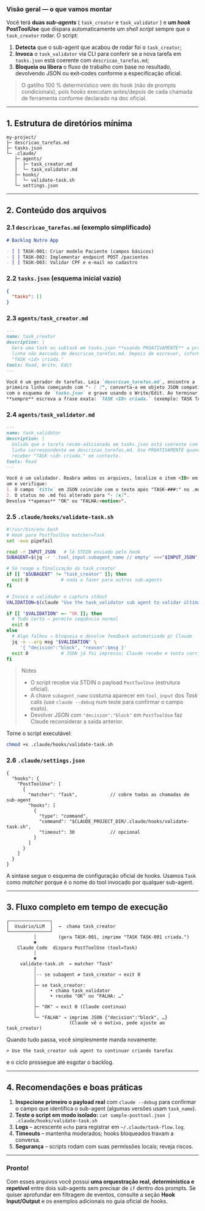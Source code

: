 ### Visão geral — o que vamos montar

Você terá **duas *sub-agents*** ( `task_creator` e `task_validator` ) e **um *hook* PostToolUse** que dispara automaticamente um *shell script* sempre que o `task_creator` rodar. O script:

1. **Detecta** que o sub-agent que acabou de rodar foi o `task_creator`;
2. **Invoca** o `task_validator` via CLI para conferir se a nova tarefa em `tasks.json` está coerente com `descricao_tarefas.md`;
3. **Bloqueia ou libera** o fluxo de trabalho com base no resultado, devolvendo JSON ou exit‐codes conforme a especificação oficial.

> O gatilho 100 % determinístico vem do hook (não de prompts condicionais), pois *hooks* executam antes/depois de cada chamada de ferramenta conforme declarado na doc oficial.

---

## 1. Estrutura de diretórios mínima

```
my-project/
├─ descricao_tarefas.md
├─ tasks.json
└─ .claude/
   ├─ agents/
   │  ├─ task_creator.md
   │  └─ task_validator.md
   ├─ hooks/
   │  └─ validate-task.sh
   └─ settings.json
```

---

## 2. Conteúdo dos arquivos

### 2.1 `descricao_tarefas.md` (exemplo simplificado)

```markdown
# Backlog Nutro App

- [ ] TASK-001: Criar modelo Paciente (campos básicos)
- [ ] TASK-002: Implementar endpoint POST /pacientes
- [ ] TASK-003: Validar CPF e e-mail no cadastro
```

### 2.2 `tasks.json` (esquema inicial vazio)

```json
{
  "tasks": []
}
```

### 2.3 `agents/task_creator.md`

```markdown
---
name: task_creator
description: |
  Gera uma task ou subtask em tasks.json **usando PROATIVAMENTE** a próxima
  linha não marcada de descricao_tarefas.md. Depois de escrever, informe:
  "TASK <id> criada."
tools: Read, Write, Edit
---

Você é um gerador de tarefas. Leia `descricao_tarefas.md`, encontre a
primeira linha começando com "- [ ]", converta-a em objeto JSON compatível
com o esquema de `tasks.json` e grave usando o Write/Edit. Ao terminar,
**sempre** escreva a frase exata: `TASK <ID> criada.` (exemplo: TASK TASK-001 criada.)
```

### 2.4 `agents/task_validator.md`

```markdown
---
name: task_validator
description: |
  Valida que a tarefa recém-adicionada em tasks.json está coerente com a
  linha correspondente em descricao_tarefas.md. Use PROATIVAMENTE quando
  receber "TASK <id> criada." em contexto.
tools: Read
---

Você é um validador. Reabra ambos os arquivos, localize o item <ID> em cada
um e verifique:
1. O campo `title` em JSON coincide com o texto após "TASK-###:" no .md.
2. O status no .md foi alterado para "- [x]".
Devolva **apenas** "OK" ou "FALHA:<motivo>".
```

### 2.5 `.claude/hooks/validate-task.sh`

```bash
#!/usr/bin/env bash
# Hook para PostToolUse matcher=Task
set -euo pipefail

read -r INPUT_JSON   # lê STDIN enviado pelo hook
SUBAGENT=$(jq -r '.tool_input.subagent_name // empty' <<<"$INPUT_JSON")

# Só reage a finalização do task_creator
if [[ "$SUBAGENT" != "task_creator" ]]; then
  exit 0            # nada a fazer para outros sub-agents
fi

# Invoca o validador e captura stdout
VALIDATION=$(claude "Use the task_validator sub agent to validar última tarefa")

if [[ "$VALIDATION" =~ ^OK ]]; then
  # Tudo certo – permite sequência normal
  exit 0
else
  # Algo falhou → bloqueia e devolve feedback automatizado p/ Claude
  jq -n --arg msg "$VALIDATION" \
     '{ "decision":"block", "reason":$msg }'
  exit 0            # JSON já foi impresso; Claude recebe e tenta corrigir
fi
```

> Notes
>
> * O script recebe via STDIN o payload `PostToolUse` (estrutura oficial).
> * A chave `subagent_name` costuma aparecer em `tool_input` dos *Task* calls (use `claude --debug` num teste para confirmar o campo exato).
> * Devolver JSON com `"decision":"block"` em `PostToolUse` faz Claude reconsiderar a saída anterior.

Torne o script executável:

```bash
chmod +x .claude/hooks/validate-task.sh
```

### 2.6 `.claude/settings.json`

```jsonc
{
  "hooks": {
    "PostToolUse": [
      {
        "matcher": "Task",            // cobre todas as chamadas de sub-agent
        "hooks": [
          {
            "type": "command",
            "command": "$CLAUDE_PROJECT_DIR/.claude/hooks/validate-task.sh",
            "timeout": 30             // opcional
          }
        ]
      }
    ]
  }
}
```

A sintaxe segue o esquema de configuração oficial de hooks.
Usamos `Task` como *matcher* porque é o nome do tool invocado por qualquer sub-agent.

---

## 3. Fluxo completo em tempo de execução

```
┌───────────────┐
│  Usuário/LLM  │  →  chama task_creator
└───────────────┘
          │        (gera TASK-001, imprime "TASK TASK-001 criada.")
          ▼
    Claude Code  dispara PostToolUse (tool=Task)
          │
          ▼
     validate-task.sh  ← matcher "Task"
          │
          │-- se subagent ≠ task_creator → exit 0
          │
          ├─ se task_creator:
          │     • chama task_validator
          │     • recebe "OK" ou "FALHA: …"
          │
          ├─ "OK" → exit 0 (Claude continua)
          │
          └─ "FALHA" → imprime JSON {"decision":"block", …}
                       (Claude vê o motivo, pede ajuste ao task_creator)
```

Quando tudo passa, você simplesmente manda novamente:

```
> Use the task_creator sub agent to continuar criando tarefas
```

e o ciclo prossegue até esgotar o backlog.

---

## 4. Recomendações e boas práticas

1. **Inspecione primeiro o payload real** com `claude --debug` para confirmar o
   campo que identifica o sub-agent (algumas versões usam `task_name`).
2. **Teste o script em modo isolado:**
   `cat sample-posttool.json | .claude/hooks/validate-task.sh`
3. **Logs** – acrescente `echo` para registrar em `~/.claude/task-flow.log`.
4. **Timeouts** – mantenha moderados; hooks bloqueados travam a conversa.
5. **Segurança** – scripts rodam com suas permissões locais; reveja riscos.

---

### Pronto!

Com esses arquivos você possui **uma orquestração real, determinística e repetível** entre dois sub-agents sem precisar de `if` dentro dos prompts. Se quiser aprofundar em filtragem de eventos, consulte a seção **Hook Input/Output** e os exemplos adicionais no guia oficial de hooks.
